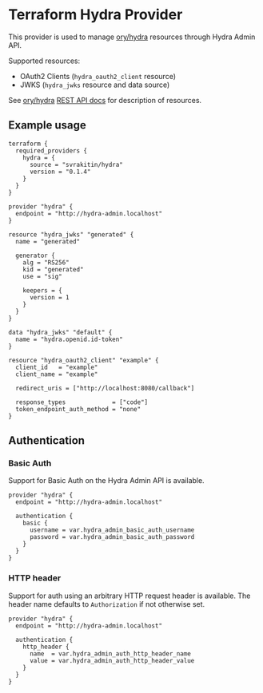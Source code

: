 # Terraform Hydra Provider

This provider is used to manage [ory/hydra](https://github.com/ory/hydra) resources through Hydra Admin API.

Supported resources:

- OAuth2 Clients (`hydra_oauth2_client` resource)
- JWKS (`hydra_jwks` resource and data source)

See [ory/hydra](https://github.com/ory/hydra) [REST API docs](https://www.ory.sh/hydra/docs/reference/api/) for description of resources.

## Example usage

```hcl
terraform {
  required_providers {
    hydra = {
      source = "svrakitin/hydra"
      version = "0.1.4"
    }
  }
}

provider "hydra" {
  endpoint = "http://hydra-admin.localhost"
}

resource "hydra_jwks" "generated" {
  name = "generated"

  generator {
    alg = "RS256"
    kid = "generated"
    use = "sig"

    keepers = {
      version = 1
    }
  }
}

data "hydra_jwks" "default" {
  name = "hydra.openid.id-token"
}

resource "hydra_oauth2_client" "example" {
  client_id   = "example"
  client_name = "example"

  redirect_uris = ["http://localhost:8080/callback"]
  
  response_types             = ["code"]
  token_endpoint_auth_method = "none"
}
```

## Authentication

### Basic Auth

Support for Basic Auth on the Hydra Admin API is available.

```hcl
provider "hydra" {
  endpoint = "http://hydra-admin.localhost"

  authentication {
    basic {
      username = var.hydra_admin_basic_auth_username
      password = var.hydra_admin_basic_auth_password
    }
  }
}
```

### HTTP header

Support for auth using an arbitrary HTTP request header is available.  The header name defaults to `Authorization` if not otherwise set.

```hcl
provider "hydra" {
  endpoint = "http://hydra-admin.localhost"

  authentication {
    http_header {
      name  = var.hydra_admin_auth_http_header_name
      value = var.hydra_admin_auth_http_header_value
    }
  }
}
```
